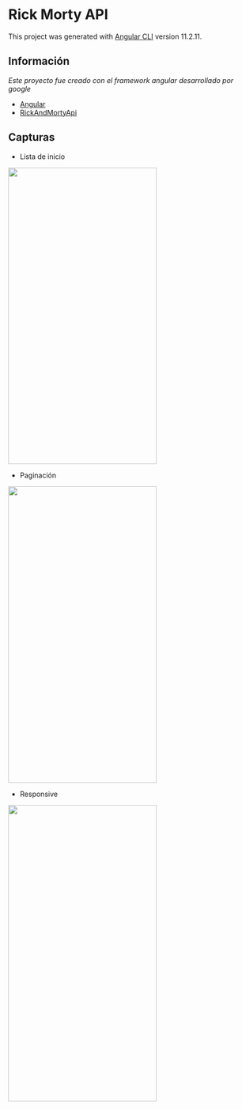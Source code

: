 # Rick Morty API

This project was generated with [Angular CLI](https://github.com/angular/angular-cli) version 11.2.11.

## Información

_Este proyecto fue creado con el framework angular desarrollado por google_

- [Angular](https://angular.io/)
- [RickAndMortyApi](https://rickandmortyapi.com/)

## Capturas

- Lista de inicio
<img src="https://github.com/jamespd10/RickAndMortyApi/main/src/assets/inicio.jpg" height="600" width="300">

- Paginación
<img src="https://github.com/jamespd10/RickAndMortyApi/main/src/assets/resultado.jpg" height="600" width="300">

- Responsive
<img src="https://github.com/jamespd10/RickAndMortyApi/main/src/assets/nombre1.jpg" height="600" width="300">